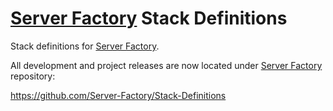 # [Server Factory](https://github.com/milos85vasic/Server-Factory) Stack Definitions

Stack definitions for [Server Factory](https://github.com/milos85vasic/Server-Factory).

All development and project releases are now located under [Server Factory](https://github.com/Server-Factory) repository:

https://github.com/Server-Factory/Stack-Definitions

